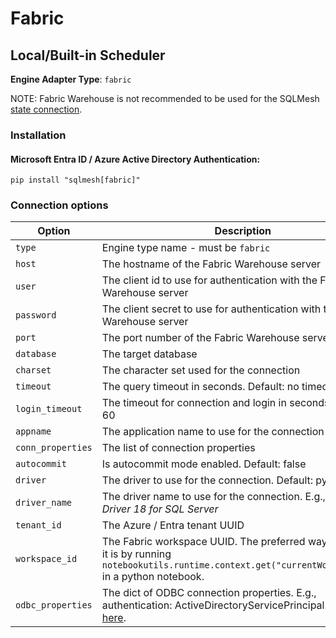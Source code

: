 # Fabric

## Local/Built-in Scheduler
**Engine Adapter Type**: `fabric`

NOTE: Fabric Warehouse is not recommended to be used for the SQLMesh [state connection](../../reference/configuration.md#connections).

### Installation
#### Microsoft Entra ID / Azure Active Directory Authentication:
```
pip install "sqlmesh[fabric]"
```

### Connection options

| Option            | Description                                                  |     Type     | Required |
| ----------------- | ------------------------------------------------------------ | :----------: | :------: |
| `type`            | Engine type name - must be `fabric`                           |    string    |    Y     |
| `host`            | The hostname of the Fabric Warehouse server                             |    string    |    Y     |
| `user`            | The client id to use for authentication with the Fabric Warehouse server |    string    |    N     |
| `password`        | The client secret to use for authentication with the Fabric Warehouse server |    string    |    N     |
| `port`            | The port number of the Fabric Warehouse server                          |     int      |    N     |
| `database`        | The target database                                          |    string    |    N     |
| `charset`         | The character set used for the connection                    |    string    |    N     |
| `timeout`         | The query timeout in seconds. Default: no timeout            |     int      |    N     |
| `login_timeout`   | The timeout for connection and login in seconds. Default: 60 |     int      |    N     |
| `appname`         | The application name to use for the connection               |    string    |    N     |
| `conn_properties` | The list of connection properties                            | list[string] |    N     |
| `autocommit`      | Is autocommit mode enabled. Default: false                   |     bool     |    N     |
| `driver`          | The driver to use for the connection. Default: pyodbc            |    string    |    N     |
| `driver_name`     | The driver name to use for the connection. E.g., *ODBC Driver 18 for SQL Server* |    string    |    N     |
| `tenant_id`          | The Azure / Entra tenant UUID                             |    string    |    Y     |
| `workspace_id`       | The Fabric workspace UUID. The preferred way to retrieve it is by running `notebookutils.runtime.context.get("currentWorkspaceId")` in a python notebook.                             |    string    |    Y     |
| `odbc_properties` | The dict of ODBC connection properties. E.g., authentication: ActiveDirectoryServicePrincipal. See more [here](https://learn.microsoft.com/en-us/sql/connect/odbc/dsn-connection-string-attribute?view=sql-server-ver16). | dict |    N     |
